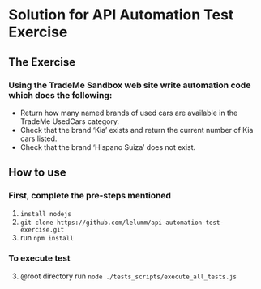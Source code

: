 # Solution for API Automation Test Exercise 

## The Exercise
### Using the TradeMe Sandbox web site write automation code which does the following:
* Return how many named brands of used cars are available in the TradeMe UsedCars category.
* Check that the brand ‘Kia’ exists and return the current number of Kia cars listed.
* Check that the brand ‘Hispano Suiza’ does not exist.

## How to use
### First, complete the pre-steps mentioned
1. `install nodejs`
2. `git clone https://github.com/lelumm/api-automation-test-exercise.git`
2. run `npm install`

### To execute test
3. @root directory run `node ./tests_scripts/execute_all_tests.js`

